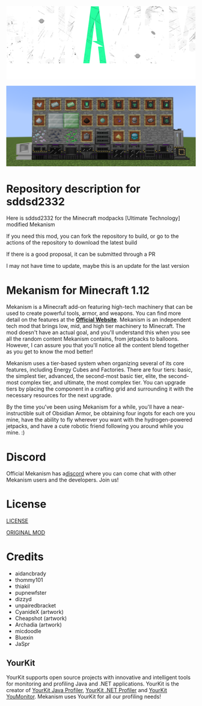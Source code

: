 
![Mekanism Logo](logo.png)

![Update Display](updatedisplay.png)

# Repository description for sddsd2332 #

Here is sddsd2332 for the Minecraft modpacks [Ultimate Technology] modified Mekanism

If you need this mod, you can fork the repository to build, or go to the actions of the repository to download the latest build

If there is a good proposal, it can be submitted through a PR

I may not have time to update, maybe this is an update for the last version

# Mekanism for Minecraft 1.12 #

Mekanism is a Minecraft add-on featuring high-tech machinery that can be used to create powerful tools,
armor, and weapons. You can find more detail on the features at the [**Official Website**](http://aidancbrady.com/mekanism/).
Mekanism is an independent tech mod that brings low, mid, and high tier machinery to Minecraft. The
mod doesn't have an actual goal, and you'll understand this when you see all the random content
Mekanism contains, from jetpacks to balloons. However, I can assure you that you'll notice all the
content blend together as you get to know the mod better!

Mekanism uses a tier-based system when organizing several of its core features, including Energy
Cubes and Factories. There are four tiers: basic, the simplest tier, advanced, the second-most basic
tier, elite, the second-most complex tier, and ultimate, the most complex tier. You can upgrade
tiers by placing the component in a crafting grid and surrounding it with the necessary resources
for the next upgrade.

By the time you've been using Mekanism for a while, you'll have a near-instructible suit of Obsidian
Armor, be obtaining four ingots for each ore you mine, have the ability to fly wherever you want with
the hydrogen-powered jetpacks, and have a cute robotic friend following you around while you mine. :)

# Discord #

Official Mekanism has a[discord](https://discord.gg/nmSjMGc) where you can come chat with other Mekanism users and the developers. Join us!

# License #

[LICENSE](https://raw.githubusercontent.com/sddsd2332/MEK-1.12.2-v10/main/LICENSE.md)

[ORIGINAL MOD](https://github.com/mekanism/Mekanism)

# Credits #

* aidancbrady
* thommy101
* thiakil
* pupnewfster
* dizzyd
* unpairedbracket
* CyanideX (artwork)
* Cheapshot (artwork)
* Archadia (artwork)
* micdoodle
* Bluexin
* JaSpr

## YourKit ##
YourKit supports open source projects with innovative and intelligent tools for monitoring and
profiling Java and .NET applications. YourKit is the creator of [YourKit Java Profiler](https://www.yourkit.com/java/profiler),
[YourKit .NET Profiler](https://www.yourkit.com/.net/profiler/) and [YourKit YouMonitor](https://www.yourkit.com/youmonitor/).
Mekanism uses YourKit for all our profiling needs!
